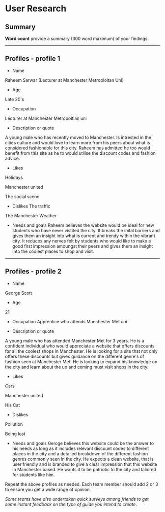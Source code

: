 # User Research

## Summary

**Word count** provide a summary (300 word maximum) of your findings.

---

## Profiles - profile 1

- Name

Raheem Sarwar (Lecturer at Manchester Metroploitan Uni) 

- Age 

Late 20's 

- Occupation

Lecturer at Manchester Metropoltian uni


- Description or quote

A young male who has recently moved to Manchester. Is intrested in the cities culture and would love to learn more from his peers about what is considered fashionable for this city. Raheem has admitted he too would benefit from this site as he to would utilise the discount codes and fashion advice.  

- Likes

Holidays

Manchester united 

The social scene 

- Dislikes
The traffic 

The Manchester Weather 


- Needs and goals
Raheem believes the website would be ideal for new students who have never vistited the city. It breaks the inital barriers and gives them an insight into what is current and trendy within the vibrant city. It reduces any nerves felt by students who would like to make a good first impression amoungst their peers and gives them an insight into the coolest places to shop and visit. 
---

## Profiles - profile 2

- Name

George Scott 

- Age 

21

- Occupation
Apprentice who attends Manchester Met uni


- Description or quote

A young male who has attended Manchester Met for 3 years. He is a confident individual who would appreciate a website that offers discounts for all the coolest shops in Manchester. He is looking for a site that not only offers these discounts but gives guidance on the different genre's of fashion seen at Manchester Met. He is looking to expand his knowledge on the city and learn about the up and coming must visit shops in the city. 

- Likes

Cars

Manchester united 

His Cat

- Dislikes

Pollution 

Being lost


- Needs and goals
Geroge believes this website could be the answer to his needs as long as it includes relevant discount codes to different places in the city and a detailed breakdown of the different fashion genres commonly seen in the city. He expects a clean website, that is user friendly and is branded to give a clear impression that this website in Manchester based. He wants it to be patriotic to the city and taliored for students like him.


<!--This can be deleted prior to submission -->

Repeat the above profiles as needed. Each team member should add 2 or 3 to ensure you get a wide range of opinion.

_Some teams have also undertaken quick surveys among friends to get some instant feedback on the type of guide you intend to create_.
